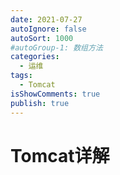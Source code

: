 ```yaml
---
date: 2021-07-27
autoIgnore: false
autoSort: 1000
#autoGroup-1: 数组方法
categories:
  - 运维
tags:
  - Tomcat
isShowComments: true
publish: true
---
```


# Tomcat详解